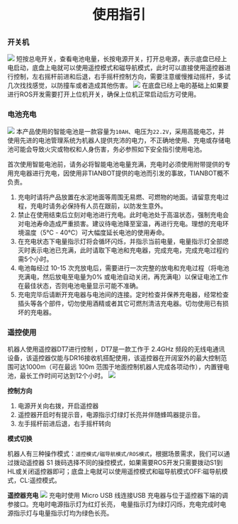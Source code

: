 <p style="font-size:30px ; font-weight:bolder; text-align:center">使用指引</p>

### **开关机**
![](https://tianbot-pic.oss-cn-beijing.aliyuncs.com/tianbot/202110212120450.webp)
短按总电开关，查看电池电量，长按电源开关，打开总电源，表示底盘已经上电启动，底盘上电就可以使用遥控模式和磁导航模式，此时可以直接使用遥控器进行控制，左右摇杆前进和后退，右手摇杆控制方向，需要注意缓慢推动摇杆，多试几次找找感觉，以防撞车或者造成其他伤害。
![](https://tianbot-pic.oss-cn-beijing.aliyuncs.com/tianbot/202110212121351.webp)
在底盘已经上电的基础上如果要进行ROS开发需要打开上位机开关，确保上位机正常启动后方可使用。

### **电池充电**
![](https://tianbot-pic.oss-cn-beijing.aliyuncs.com/tianbot/202110212121880.webp)
本产品使用的智能电池是一款容量为`10AH`、电压为`22.2V`，采用高能电芯，并使用先进的电池管理系统为机器人提供充沛的电力，不正确地使用、充电或存储电池可能会导致火灾或物权和人身伤害，务必参照如下安全指引使用电池。

首次使用智能电池前，请务必将智能电池电量充满，充电时必须使用附带提供的专用充电器进行充电，因使用非TIANBOT提供的电池而引发的事故，TIANBOT概不负责。
1. 充电时请将产品放置在水泥地面等周围无易燃、可燃物的地面。请留意充电过程，充电时请务必保持有人员在跟前，以防发生意外。
2. 禁止在使用结束后立刻对电池进行充电。此时电池处于高温状态，强制充电会对电池寿命造成严重损害。建议待电池降至室温，再进行充电。理想的充电环境温度（5℃ - 40℃）可大幅度延长电池的使用寿命。
3. 在充电状态下电量指示灯将会循环闪烁，并指示当前电量，电量指示灯全部熄灭时表示电池已充满，此时请取下电池和充电器，完成充电，完成充电过程约需5个小时。
4. 电池每经过 10-15 次充放电后，需要进行一次完整的放电和充电过程（将电池充满电，然后放电至电量为0% 或电池自动关闭，再充满电）以保证电池工作在最佳状态，否则电池电量显示可能不准确。
5.  充电完毕后请断开充电器与电池间的连接。定时检查并保养充电器，经常检查插头等各个部件，切勿使用酒精或者其它可燃剂清洁充电器。切勿使用已有损坏的充电器。

### **遥控使用**
机器人使用遥控器DT7进行控制 ，DT7是一款工作于 2.4GHz 频段的无线电通讯设备，该遥控器仅能与DR16接收机搭配使用，该遥控器在开阔室外的最大控制范围可达1000m（可在最远 100m 范围于地面控制机器人完成各项动作），内置锂电池，最长工作时间可达到12个小时。
![](https://tianbot-pic.oss-cn-beijing.aliyuncs.com/tianbot/202110212121641.webp)

**控制方向**
1. 电源开关向右拨，开启遥控器
2. 遥控器开启时有提示音，电源指示灯绿灯长亮并伴随蜂鸣器提示音。
3. 左手摇杆前进后退，右手摇杆转向

**模式切换**

机器人有三种操作模式：`遥控模式/磁导航模式/ROS模式`，根据场景需求，我们可以通过拨动遥控器 S1 拨码选择不同的操控模式，如果需要ROS开发只需要拨动S1到HL或关闭遥控器即可；底盘上电就可以使用遥控模式和磁导航模式OFF:磁导航模式，CL:遥控模式。

**遥控器充电**
![](https://tianbot-pic.oss-cn-beijing.aliyuncs.com/tianbot/202110212121509.webp)
充电时使用 Micro USB 线连接USB 充电器与位于遥控器下端的调参接口。充电时电源指示灯为红灯长亮， 电量指示灯为绿灯闪烁，充电完成时电源指示灯与电量指示灯均为绿色长亮。